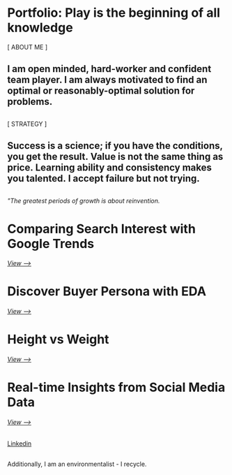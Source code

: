 # Portfolio: Play is the beginning of all knowledge
[ ABOUT ME ] 
## I am open minded, hard-worker and confident team player. I am always motivated to find an optimal or reasonably-optimal solution for problems.
##
[ STRATEGY ]
## Success is a science; if you have the conditions, you get the result. Value is not the same thing as price. Learning ability and consistency makes you talented. I accept failure but not trying.
##
<em> "The greatest periods of growth is about reinvention. </em>
##
# Comparing Search Interest with Google Trends
###### [View -->](https://github.com/erkanmalcokcom/Portfolio/tree/master/Comparing%20Search%20Interest%20with%20Google%20Trends)
#
# Discover Buyer Persona with EDA
###### [View -->](https://github.com/erkanmalcokcom/Portfolio/tree/master/Discover%20Buyer%20Persona%20with%20EDAn)
## 
# Height vs Weight
###### [View -->](https://github.com/erkanmalcokcom/Portfolio/tree/master/Height%20vs%20Weight)
## 
# Real-time Insights from Social Media Data
###### [View -->](https://github.com/erkanmalcokcom/Portfolio/tree/master/Real-time%20Insights%20from%20Social%20Media%20Data)
##

##
[Linkedin](https://www.linkedin.com/in/erkanmalcok/)
##
Additionally, I am an environmentalist - I recycle.
